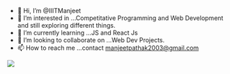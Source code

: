 - 👋 Hi, I’m @IIITManjeet
- 👀 I’m interested in ...Competitative Programming and Web Development and still exploring different things.
- 🌱 I’m currently learning ...JS and React Js
- 💞️ I’m looking to collaborate on ...Web Dev Projects.
- 📫 How to reach me ...contact manjeetpathak2003@gmail.com

<!---
IIITManjeet/IIITManjeet is a ✨ special ✨ repository because its `README.md` (this file) appears on your GitHub profile.
You can click the Preview link to take a look at your changes.
--->
<div><img src="https://activity-graph.herokuapp.com/graph?username=IIITManjeet&theme=dracula"></div>
